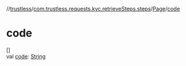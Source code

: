 //[trustless](../../../index.md)/[com.trustless.requests.kyc.retrieveSteps.steps](../index.md)/[Page](index.md)/[code](code.md)

# code

[]\
val [code](code.md): [String](https://kotlinlang.org/api/latest/jvm/stdlib/kotlin/-string/index.html)
